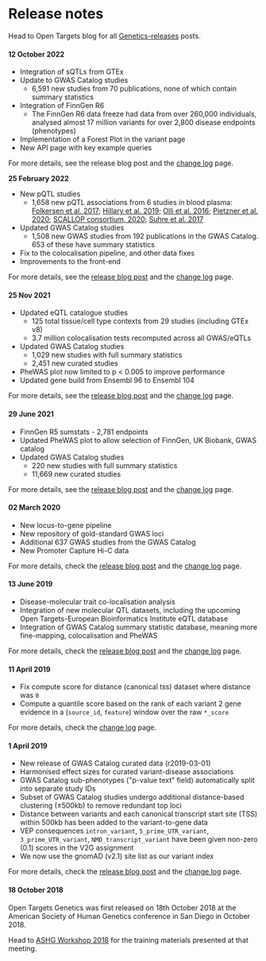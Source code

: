 # Release notes

Head to Open Targets blog for all [Genetics-releases](https://blog.opentargets.org/tag/open-targets-genetics/) posts.

#### 12 October 2022

* Integration of sQTLs from GTEx
* Update to GWAS Catalog studies
  * 6,591 new studies from 70 publications, none of which contain summary statistics
* Integration of FinnGen R6
  * The FinnGen R6 data freeze had data from over 260,000 individuals, analysed almost 17 million variants for over 2,800 disease endpoints (phenotypes)
* Implementation of a Forest Plot in the variant page
* New API page with key example queries

For more details, see the release blog post and the [change log](change-log.md) page.

**25 February 2022**

* New pQTL studies
  * 1,658 new pQTL associations from 6 studies in blood plasma: [Folkersen et al. 2017](https://journals.plos.org/plosgenetics/article?id=10.1371/journal.pgen.1006706); [Hillary et al. 2019](https://www.nature.com/articles/s41467-019-11177-x); [Olli et al. 2016](https://www.cell.com/ajhg/fulltext/S0002-9297\(16\)30485-2); [Pietzner et al. 2020](https://rdcu.be/cGGrc); [SCALLOP consortium, 2020](https://rdcu.be/cGGp3); [Suhre et al. 2017](https://www.nature.com/articles/ncomms14357)
* Updated GWAS Catalog studies
  * 1,508 new GWAS studies from 192 publications in the GWAS Catalog. 653 of these have summary statistics
* Fix to the colocalisation pipeline, and other data fixes
* Improvements to the front-end

For more details, see the [release blog post](https://blog.opentargets.org/open-targets-genetics-version-7/) and the [change log](change-log.md) page.

#### 25 Nov 2021

* Updated eQTL catalogue studies
  * 125 total tissue/cell type contexts from 29 studies (including GTEx v8)
  * 3.7 million colocalisation tests recomputed across all GWAS/eQTLs
* Updated GWAS Catalog studies
  * 1,029 new studies with full summary statistics
  * 2,451 new curated studies
* PheWAS plot now limited to p < 0.005 to improve performance
* Updated gene build from Ensembl 96 to Ensembl 104

For more details, see the [release blog post](https://blog.opentargets.org/open-targets-genetics-version-6/) and the [change log](change-log.md) page.

#### 29 June 2021

* FinnGen R5 sumstats - 2,781 endpoints
* Updated PheWAS plot to allow selection of FinnGen, UK Biobank, GWAS catalog
* Updated GWAS Catalog studies
  * 220 new studies with full summary statistics
  * 11,669 new curated studies

For more details, see the [release blog post](https://blog.opentargets.org/open-targets-genetics-version-5/) and the [change log](change-log.md) page.

#### 02 March 2020

* New locus-to-gene pipeline
* New repository of gold-standard GWAS loci
* Additional 637 GWAS studies from the GWAS Catalog
* New Promoter Capture Hi-C data

For more details, check the [release blog post](https://blog.opentargets.org/2020/03/06/open-targets-genetics-new-release-is-out/) and the [change log](https://genetics-docs.opentargets.org/technical-pipeline/change-log) page.

#### 13 June 2019

* Disease-molecular trait co-localisation analysis
* Integration of new molecular QTL datasets, including the upcoming Open Targets-European Bioinformatics Institute eQTL database
* Integration of GWAS Catalog summary statistic database, meaning more fine-mapping, colocalisation and PheWAS

For more details, check the [release blog post](https://blog.opentargets.org/2019/06/17/open-targets-genetics-release-19-06-is-out-2/) and the [change log](https://genetics-docs.opentargets.org/technical-pipeline/change-log) page.

#### 11 April 2019

* Fix compute score for distance (canonical tss) dataset where distance was `0`
* Compute a quantile score based on the rank of each variant 2 gene evidence in a (`source_id`, `feature`) window over the raw `*_score`

For more details, check the [change log](https://genetics-docs.opentargets.org/technical-pipeline/change-log) page.

#### 1 April 2019

* New release of GWAS Catalog curated data (r2019-03-01)
* Harmonised effect sizes for curated variant-disease associations
* GWAS Catalog sub-phenotypes ("p-value text" field) automatically split into separate study IDs
* Subset of GWAS Catalog studies undergo additional distance-based clustering (±500kb) to remove redundant top loci
* Distance between variants and each canonical transcript start site (TSS) within 500kb has been added to the variant-to-gene data
* VEP consequences `intron_variant`, `5_prime_UTR_variant`, `3_prime_UTR_variant`, `NMD_transcript_variant` have been given non-zero (0.1) scores in the V2G assignment
* We now use the gnomAD (v2.1) site list as our variant index

For more details, check the [release blog post](https://blog.opentargets.org/2019/04/09/open-targets-genetics-release-is-out/) and the [change log](https://genetics-docs.opentargets.org/technical-pipeline/change-log) page.

#### 18 October 2018

Open Targets Genetics was first released on 18th October 2018 at the American Society of Human Genetics conference in San Diego in October 2018.&#x20;

Head to [ASHG Workshop 2018](https://genetics-docs.opentargets.org/meetings/ashg-workshop-2018) for the training materials presented at that meeting.
